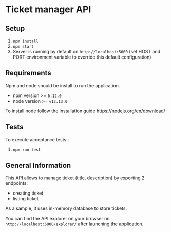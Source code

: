 # Ticket manager API 

## Setup

1. `npm install`
2. `npm start`
3. Server is running by default on `http://localhost:5000` (set HOST and PORT environment variable to override this default configuration)

## Requirements 

Npm and node should be install to run the application. 
* npm version >= `6.12.0`
* node version >= `v12.13.0`

To install node follow the installation guide https://nodejs.org/en/download/

## Tests

To execute acceptance tests : 

1. `npm run test`

## General Information

This API allows to manage ticket (title, description) by exporting 2 endpoints: 
* creating ticket 
* listing ticket

As a sample, it uses in-memory database to store tickets. 

You can find the API explorer on your browser on `http://localhost:5000/explorer/` after launching the application.
